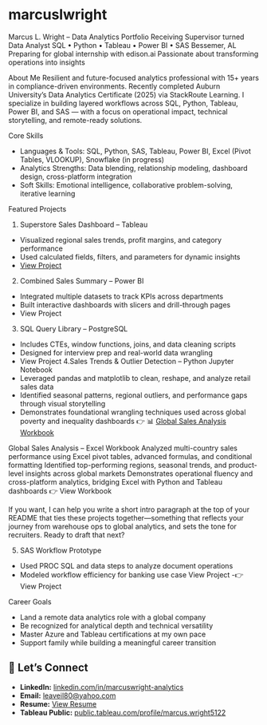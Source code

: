# marcuslwright
Marcus L. Wright – Data Analytics Portfolio
Receiving Supervisor turned Data Analyst  SQL • Python • Tableau • Power BI • SAS
Bessemer, AL  Preparing for global internship with edison.ai  Passionate about transforming operations into insights

 About Me
Resilient and future-focused analytics professional with 15+ years in compliance-driven environments. Recently completed Auburn University’s Data Analytics Certificate (2025) via StackRoute Learning. I specialize in building layered workflows across SQL, Python, Tableau, Power BI, and SAS — with a focus on operational impact, technical storytelling, and remote-ready solutions.

 Core Skills
- Languages & Tools: SQL, Python, SAS, Tableau, Power BI, Excel (Pivot Tables, VLOOKUP), Snowflake (in progress)
- Analytics Strengths: Data blending, relationship modeling, dashboard design, cross-platform integration
- Soft Skills: Emotional intelligence, collaborative problem-solving, iterative learning

 Featured Projects
1. Superstore Sales Dashboard – Tableau
- Visualized regional sales trends, profit margins, and category performance
- Used calculated fields, filters, and parameters for dynamic insights
- [View Project](https://public.tableau.com/app/profile/marcus.wright5122/viz/Retail_Performance_Dashboard_2025/RetailSalesTrendsTableauShowcase)
2. Combined Sales Summary – Power BI
- Integrated multiple datasets to track KPIs across departments
- Built interactive dashboards with slicers and drill-through pages
- View Project
3. SQL Query Library – PostgreSQL
- Includes CTEs, window functions, joins, and data cleaning scripts
- Designed for interview prep and real-world data wrangling
- View Project
4.Sales Trends & Outlier Detection – Python Jupyter Notebook
- Leveraged pandas and matplotlib to clean, reshape, and analyze retail sales data
- Identified seasonal patterns, regional outliers, and performance gaps through visual storytelling
- Demonstrates foundational wrangling techniques used across global poverty and inequality dashboards
 👉  📊 [Global Sales Analysis Workbook](https://github.com/marcuslwright/heathion333/blob/main/dashboards/Global_sales_Analysis_Marcus%20Wright.xlsx)

 Global Sales Analysis – Excel Workbook
Analyzed multi-country sales performance using Excel pivot tables, advanced formulas, and conditional formatting
Identified top-performing regions, seasonal trends, and product-level insights across global markets
Demonstrates operational fluency and cross-platform analytics, bridging Excel with Python and Tableau dashboards
 👉 View Workbook

If you want, I can help you write a short intro paragraph at the top of your README that ties these projects together—something that reflects your journey from warehouse ops to global analytics, and sets the tone for recruiters. Ready to draft that next?

5. SAS Workflow Prototype
- Used PROC SQL and data steps to analyze document operations
- Modeled workflow efficiency for banking use case
   View Project
-👉 View Project

 Career Goals
- Land a remote data analytics role with a global company
- Be recognized for analytical depth and technical versatility
- Master Azure and Tableau certifications at my own pace
- Support family while building a meaningful career transition


## 🤝 Let’s Connect

- **LinkedIn:** [linkedin.com/in/marcuswright-analytics](https://www.linkedin.com/in/marcuswright-analytics)  
- **Email:** leaveil80@yahoo.com  
- **Resume:** [View Resume](https://github.com/marcuslwright/resume/blob/main/Marcus_Wright_Resume.pdf)  
- **Tableau Public:** [public.tableau.com/profile/marcus.wright5122](https://public.tableau.com/app/profile/marcus.wright5122)
